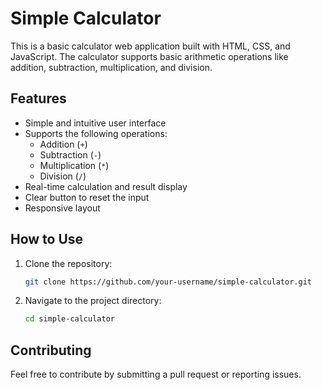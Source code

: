 

# Simple Calculator

This is a basic calculator web application built with HTML, CSS, and JavaScript. The calculator supports basic arithmetic operations like addition, subtraction, multiplication, and division.

## Features

- Simple and intuitive user interface
- Supports the following operations:
  - Addition (`+`)
  - Subtraction (`-`)
  - Multiplication (`*`)
  - Division (`/`)
- Real-time calculation and result display
- Clear button to reset the input
- Responsive layout



## How to Use

1. Clone the repository:
    ```bash
    git clone https://github.com/your-username/simple-calculator.git
    ```

2. Navigate to the project directory:
    ```bash
    cd simple-calculator
    ```






## Contributing

Feel free to contribute by submitting a pull request or reporting issues.

